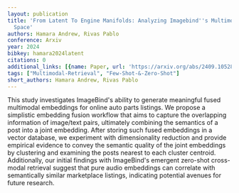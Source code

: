 ```yaml
---
layout: publication
title: 'From Latent To Engine Manifolds: Analyzing Imagebind''s Multimodal Embedding
  Space'
authors: Hamara Andrew, Rivas Pablo
conference: Arxiv
year: 2024
bibkey: hamara2024latent
citations: 0
additional_links: [{name: Paper, url: 'https://arxiv.org/abs/2409.10528'}]
tags: ["Multimodal-Retrieval", "Few-Shot-&-Zero-Shot"]
short_authors: Hamara Andrew, Rivas Pablo
---
```

This study investigates ImageBind's ability to generate meaningful fused
multimodal embeddings for online auto parts listings. We propose a simplistic
embedding fusion workflow that aims to capture the overlapping information of
image/text pairs, ultimately combining the semantics of a post into a joint
embedding. After storing such fused embeddings in a vector database, we
experiment with dimensionality reduction and provide empirical evidence to
convey the semantic quality of the joint embeddings by clustering and examining
the posts nearest to each cluster centroid. Additionally, our initial findings
with ImageBind's emergent zero-shot cross-modal retrieval suggest that pure
audio embeddings can correlate with semantically similar marketplace listings,
indicating potential avenues for future research.